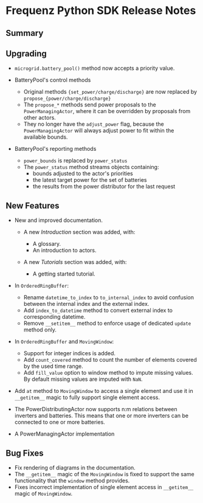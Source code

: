 # Frequenz Python SDK Release Notes

## Summary

<!-- Here goes a general summary of what this release is about -->

## Upgrading

- `microgrid.battery_pool()` method now accepts a priority value.

- BatteryPool's control methods

  * Original methods `{set_power/charge/discharge}` are now replaced by `propose_{power/charge/discharge}`
  * The `propose_*` methods send power proposals to the `PowerManagingActor`, where it can be overridden by proposals from other actors.
  * They no longer have the `adjust_power` flag, because the `PowerManagingActor` will always adjust power to fit within the available bounds.

- BatteryPool's reporting methods

  * `power_bounds` is replaced by `power_status`
  * The `power_status` method streams objects containing:
    + bounds adjusted to the actor's priorities
    + the latest target power for the set of batteries
    + the results from the power distributor for the last request

## New Features

- New and improved documentation.

  * A new *Introduction* section was added, with:

    + A glossary.
    + An introduction to actors.

  * A new *Tutorials* section was added, with:

    + A getting started tutorial.

- In `OrderedRingBuffer`:
  - Rename `datetime_to_index` to `to_internal_index` to avoid confusion between the internal index and the external index.
  - Add `index_to_datetime` method to convert external index to corresponding datetime.
  - Remove `__setitem__` method to enforce usage of dedicated `update` method only.
- In `OrderedRingBuffer` and `MovingWindow`:
  - Support for integer indices is added.
  - Add `count_covered` method to count the number of elements covered by the used time range.
  - Add `fill_value` option to window method to impute missing values. By default missing values are imputed with `NaN`.
- Add `at` method to `MovingWindow` to access a single element and use it in `__getitem__` magic to fully support single element access.

- The PowerDistributingActor now supports n:m relations between inverters and
  batteries.
  This means that one or more inverters can be connected to one or more batteries.

- A PowerManagingActor implementation

## Bug Fixes

- Fix rendering of diagrams in the documentation.
- The `__getitem__` magic of the `MovingWindow` is fixed to support the same functionality that the `window` method provides.
- Fixes incorrect implementation of single element access in `__getitem__` magic of `MovingWindow`.
